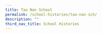 ```yaml
---
title: Tao Nan School
permalink: /school-histories/tao-nan-sch/
description: ""
third_nav_title: School Histories
---
```


